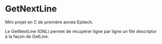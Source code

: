 # GetNextLine

Mini projet en C de première année Epitech.

Le GetNextLine (GNL) permet de récupérer ligne par ligne un file descriptor à la façon de GetLine.
